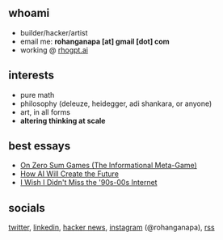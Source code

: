 ## whoami
- builder/hacker/artist
- email me: **rohanganapa [at] gmail [dot] com**
- working @ [rhogpt.ai](https://rhogpt.ai)

## interests
- pure math
- philosophy (deleuze, heidegger, adi shankara, or anyone)
- art, in all forms
- **altering thinking at scale** 

## best essays
- [On Zero Sum Games (The Informational Meta-Game)](https://rohan.ga/blog/zero_game/)
- [How AI Will Create the Future](https://rohan.ga/blog/ai_future/)
- [I Wish I Didn't Miss the '90s-00s Internet](https://rohan.ga/blog/early-internet/)

## socials
[twitter](https://x.com/oceanmoist), [linkedin](https://www.linkedin.com/in/rohan-ganapavarapu-5115041ba/), [hacker news](https://news.ycombinator.com/user?id=ocean_moist), [instagram](https://www.instagram.com/rohanganapa/) (@rohanganapa), [rss](https://rohan.ga/index.xml)
